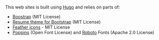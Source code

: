 This web sites is built using [Hugo](https://gohugo.io/) and relies on parts of:

* [Boostrap](https://getbootstrap.com) (MIT License)
* [Resume theme for Bootstrap](https://github.com/StartBootstrap/startbootstrap-resume) (MIT License)
* [Feather icons](https://feathericons.com/) - MIT License
* [Poppins](https://github.com/itfoundry/poppins) (Open Font License) and [Roboto](https://github.com/googlefonts/roboto) Fonts (Apache 2.0 License) 
